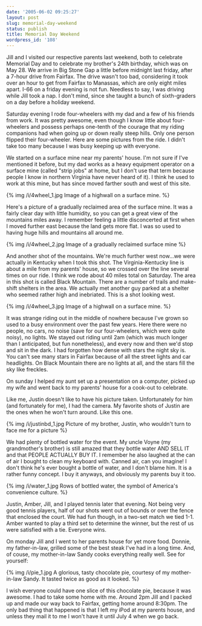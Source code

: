 ```yaml
---
date: '2005-06-02 09:25:27'
layout: post
slug: memorial-day-weekend
status: publish
title: Memorial Day Weekend
wordpress_id: '108'
---
```


Jill and I visited our respective parents last weekend, both to celebrate Memorial Day and to celebrate my brother's 24th birthday, which was on May 28. We arrive in Big Stone Gap a little before midnight last friday, after a 7-hour drive from Fairfax. The drive wasn't too bad, considering it took over an hour to get from Fairfax to Manassas, which are only eight miles apart. I-66 on a friday evening is not fun. Needless to say, I was driving while Jill took a nap. I don't mind, since she taught a bunch of sixth-graders on a day before a holiday weekend.




Saturday evening I rode four-wheelers with my dad and a few of his friends from work. It was pretty awesome, even though I know little about four-wheelers and possess perhaps one-tenth of the courage that my riding companions had when going up or down really steep hills. Only one person flipped their four-wheeler. Here are some pictures from the ride. I didn't take too many because I was busy keeping up with everyone.




We started on a surface mine near my parents' house. I'm not sure if I've mentioned it before, but my dad works as a heavy equipment operator on a surface mine (called "strip jobs" at home, but I don't use that term because people I know in northern Virginia have never heard of it). I think he used to work at this mine, but has since moved farther south and west of this site.


{% img /i/4wheel_1.jpg Image of a highwall on a surface mine. %}


Here's a picture of a gradually reclaimed area of the surface mine. It was a fairly clear day with little humidity, so you can get a great view of the mountains miles away. I remember feeling a little disconcerted at first when I moved further east because the land gets more flat. I was so used to having huge hills and mountains all around me.


{% img /i/4wheel_2.jpg Image of a gradually reclaimed surface mine %}


And another shot of the mountains. We're much further west now...we were actually in Kentucky when I took this shot. The Virginia-Kentucky line is about a mile from my parents' house, so we crossed over the line several times on our ride. I think we rode about 40 miles total on Saturday. The area in this shot is called Black Mountain. There are a number of trails and make-shift shelters in the area. We actually met another guy parked at a shelter who seemed rather high and inebriated. This is a shot looking west.


{% img /i/4wheel_3.jpg Image of a highwall on a surface mine. %}


It was strange riding out in the middle of nowhere because I've grown so used to a busy environment over the past few years. Here there were no people, no cars, no noise (save for our four-wheelers, which were quite noisy), no lights. We stayed out riding until 2am (which was much longer than I anticipated, but fun nonetheless), and every now and then we'd stop and sit in the dark. I had forgotten how dense with stars the night sky is. You can't see many stars in Fairfax because of all the street lights and car headlights. On Black Mountain there are no lights at all, and the stars fill the sky like freckles.




On sunday I helped my aunt set up a presentation on a computer, picked up my wife and went back to my parents' house for a cook-out to celebrate.




Like me, Justin doesn't like to have his picture taken. Unfortunately for him (and fortunately for me), I had the camera. My favorite shots of Justin are the ones when he won't turn around. Like this one.


{% img /i/justinbd_1.jpg Picture of my brother, Justin, who wouldn't turn to face me for a picture %}


We had plenty of bottled water for the event. My uncle Voyne (my grandmother's brother) is still amazed that they bottle water AND SELL IT and that PEOPLE ACTUALLY BUY IT. I remember he also laughed at the can of air I bought to clean my keyboard with. Canned air, can you imagine! I don't think he's ever bought a bottle of water, and I don't blame him. It is a rather funny concept. I buy it anyways, and obviously my parents buy it too.


{% img /i/water_1.jpg Rows of bottled water, the symbol of America's convenience culture. %}


Justin, Amber, Jill, and I played tennis later that evening. Not being very good tennis players, half of our shots went out of bounds or over the fence that enclosed the court. We had fun though, in a two-set match we tied 1-1. Amber wanted to play a third set to determine the winner, but the rest of us were satisfied with a tie. Everyone wins.




On monday Jill and I went to her parents house for yet more food. Donnie, my father-in-law, grilled some of the best steak I've had in a long time. And, of couse, my mother-in-law Sandy cooks everything really well. See for yourself:


{% img /i/pie_1.jpg A glorious, tasty chocolate pie, courtesy of my mother-in-law Sandy. It tasted twice as good as it looked. %}


I wish everyone could have one slice of this chocolate pie, because it was awesome. I had to take some home with me. Around 2pm Jill and I packed up and made our way back to Fairfax, getting home around 8:30pm. The only bad thing that happened is that I left my iPod at my parents house, and unless they mail it to me I won't have it until July 4 when we go back.
